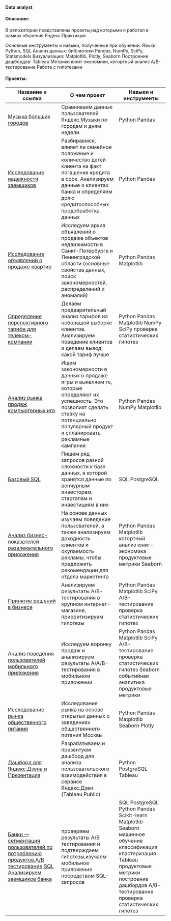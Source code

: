 #### Data analyst
#### Описание:
В репозитории представлены проекты,над которыми я работал в рамках обцчения Яндекс.Практикум

Основные инструменты и навыки, полученные при обучении:
Языки: Python, SQL
Анализ данных: библиотеки Pandas, NumPy, SciPy, Statsmodels
Визуализация: Matplotlib, Plotly, Seaborn
Построение дашбордов: Tableau
Метрики юнит-экономики, когортный анализ
А/В-тестирование
Работа с гипотезами

#### Проекты:

|Название и ссылка|О чем проект|Навыки и инструменты|
|--|--|--|
|[Музыка больших городов](https://github.com/Shilyaev88/Portfolio/blob/main/music_of_big_cities.ipynb)|Сравниваем данные пользователей Яндекс.Музыки по городам и дням недели|Python Pandas|
|[Исследование надежности заемщиков](https://github.com/Shilyaev88/Portfolio/blob/main/investigation%20of%20the%20reliability%20of%20borrowers.ipynb)|Разбираемся, влияет ли семейное положение и количество детей клиента на факт погашения кредита в срок. Анализируем данные о клиентах банка и определяем долю кредитоспособных	предобработка данных| Python Pandas|
|[Исследование объявлений о продаже квартир](https://github.com/Shilyaev88/Portfolio/blob/main/research%20on%20ads%20for%20the%20sale%20of%20apartments%20in%20St.%20Petersburg.ipynb)|Исследуем архив объявлений о продаже объектов недвижимости в Санкт-Петербурге и Ленинградской области (основные свойства данных, поиск закономерностей, распределений и аномалий)|Python Pandas Matplotlib|
|[Определение перспективного тарифа для телеком-компании](https://github.com/Shilyaev88/Portfolio/blob/main/statistical%20analysis%20of%20tariffs.ipynb)|Делаем предварительный анализ тарифов на небольшой выборке клиентов. Анализируем поведение клиентов и делаем вывод, какой тариф лучше|	Python Pandas Matplotlib NumPy SciPy проверка статистических гипотез|
|[Анализ рынка продаж компьютерных игр](https://github.com/Shilyaev88/Portfolio/blob/main/Analysis%20of%20the%20computer%20game%20sales%20market.ipynb)|Ищем закономерности в данных о продаже игры и выявляем те, которые определяют их успешность. Это позволият сделать ставку на потенциально популярный продукт и спланировать рекламные кампании|Python Pandas NumPy Matplotlib|
|[Базовый SQL](https://github.com/Shilyaev88/Portfolio/blob/main/SQL_Base)|Пишем ряд запросов разной сложности к базе данных, в которой хранятся данные по венчурным инвесторам, стартапам и инвестициям в них|SQL PostgreSQL|
|[Анализ бизнес-показателей развлекательного приложения](https://github.com/Shilyaev88/Portfolio/blob/main/Analysis%20of%20business%20indicators%20of%20an%20entertainment%20application.ipynb)|На основе данных изучаем поведение пользователей, а также анализируем доходность клиентов и окупаемость рекламы, чтобы предложить рекомендации для отдела маркетинга|Python Pandas Matplotlib когортный анализ юнит-экономика продуктовые метрики Seaborn|
|[Принятие решений в бизнесе](https://github.com/Shilyaev88/Portfolio/blob/main/Decision%20making%20in%20business.ipynb)|Анализируем результаты A/B-тестирования в крупном интернет-магазине, приоритизируем гипотезы|Python Pandas Matplotlib SciPy A/B-тестирование проверка статистических гипотез|
|[Анализ поведения пользователей мобильного приложения](https://github.com/Shilyaev88/Portfolio/blob/main/Analysis%20of%20the%20behavior%20of%20mobile%20application%20users.ipynb)|Исследуем воронку продаж и анализируем результаты A/A/B-тестирования в мобильном приложении|Python Pandas Matplotlib SciPy A/B-тестирование проверка статистических гипотез Seaborn событийная аналитика продуктовые метрики|
|[Исследование рынка общественного питания](https://github.com/Shilyaev88/Portfolio/blob/main/Public%20catering%20market%20research.ipynb)|Исследование рынка на основе открытых данных о заведениях общественного питания Москвы|Python Pandas Matplotlib Seaborn Plotly|
|[Дашборд для Яндекс.Дзена и Презентация](https://github.com/Shilyaev88/Portfolio/blob/main/Tablo_1686064661%20(1).zip)|Разрабатываем и презентуем дашборд для анализа пользовательского взаимодействия в сервисе Яндекс.Дзен (Tableau Public)|Python PostgreSQL Tableau|
|[Банки — cегментация пользователей по потреблению продуктов](https://github.com/Shilyaev88/Portfolio/blob/main/Banks%20%E2%80%94%20segmentation%20of%20users%20by%20product%20consumption.ipynb),[А/B тестирование](https://github.com/Shilyaev88/Portfolio/blob/main/Banks%20-%20A-B%20testing.ipynb),[SQL	Анализируем заемщиков банка](https://github.com/Shilyaev88/Portfolio/blob/main/SQL%20analysis%20of%20the%20database%20of%20the%20service%20for%20reading%20books.ipynb)| проверяем результаты А/B тестирования и подтверждаем гипотезы,изучаем мобильное приложение посредством SQL-запросов|SQL PostgreSQL Python Pandas Scikit-learn Matplotlib Seaborn машинное обучение классификация кластеризация Tableau продуктовые метрики построение дашбордов A/B-тестирование проверка статистических гипотез|
